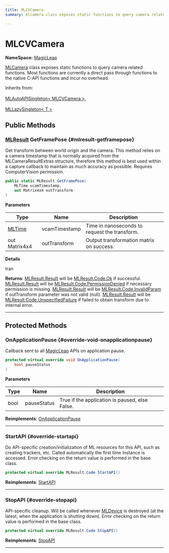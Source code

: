 ```yaml
---
title: MLCVCamera
summary: mlcamera class exposes static functions to query camera related functions. most functions are currently a direct pass through functions to the native c-api functions and incur no overhead. 

---
```


# MLCVCamera



**NameSpace:** 
[MagicLeap](/versioned_docs/version-22-May-2023/unity-api/api/UnityEngine.XR.MagicLeap/UnityEngine.XR.MagicLeap.md) 


[MLCamera](/versioned_docs/version-22-May-2023/unity-api/api/UnityEngine.XR.MagicLeap/UnityEngine.XR.MagicLeap.MLCamera.md) class exposes static functions to query camera related functions. Most functions are currently a direct pass through functions to the native C-API functions and incur no overhead.   


Inherits from: <br></br>[MLAutoAPISingleton< MLCVCamera >](/versioned_docs/version-22-May-2023/unity-api/api/UnityEngine.XR.MagicLeap/UnityEngine.XR.MagicLeap.MLAutoAPISingleton.md),<br></br>[MLLazySingleton< T >](/versioned_docs/version-22-May-2023/unity-api/api/UnityEngine.XR.MagicLeap/UnityEngine.XR.MagicLeap.MLLazySingleton.md)




## Public Methods

### [MLResult](/versioned_docs/version-22-May-2023/unity-api/api/UnityEngine.XR.MagicLeap/UnityEngine.XR.MagicLeap.MLResult.md) GetFramePose {#mlresult-getframepose}

Get transform between world origin and the camera. This method relies on a camera timestamp that is normally acquired from the MLCameraResultExtras structure, therefore this method is best used within a capture callback to maintain as much accuracy as possible. Requires ComputerVision permission. 

```csharp
public static MLResult GetFramePose(
    MLTime vcamTimestamp,
    out Matrix4x4 outTransform
)
```


**Parameters**

| Type | Name  | Description  | 
|--|--|--|
| [MLTime](/versioned_docs/version-22-May-2023/unity-api/api/UnityEngine.XR.MagicLeap/MLTime/UnityEngine.XR.MagicLeap.MLTime.md) |vcamTimestamp|Time in nanoseconds to request the transform.|
| out Matrix4x4 |outTransform|Output transformation matrix on success.|


**Details**

tran 





**Returns**: [MLResult.Result](/versioned_docs/version-22-May-2023/unity-api/api/UnityEngine.XR.MagicLeap/UnityEngine.XR.MagicLeap.MLResult.md#readonly-result) will be  [MLResult.Code.Ok](/versioned_docs/version-22-May-2023/unity-api/api/UnityEngine.XR.MagicLeap/UnityEngine.XR.MagicLeap.MLResult.md#enums-ok)  if successful. [MLResult.Result](/versioned_docs/version-22-May-2023/unity-api/api/UnityEngine.XR.MagicLeap/UnityEngine.XR.MagicLeap.MLResult.md#readonly-result) will be  [MLResult.Code.PermissionDenied](/versioned_docs/version-22-May-2023/unity-api/api/UnityEngine.XR.MagicLeap/UnityEngine.XR.MagicLeap.MLResult.md#enums-permissiondenied)  if necessary permission is missing. [MLResult.Result](/versioned_docs/version-22-May-2023/unity-api/api/UnityEngine.XR.MagicLeap/UnityEngine.XR.MagicLeap.MLResult.md#readonly-result) will be  [MLResult.Code.InvalidParam](/versioned_docs/version-22-May-2023/unity-api/api/UnityEngine.XR.MagicLeap/UnityEngine.XR.MagicLeap.MLResult.md#enums-invalidparam)  if outTransform parameter was not valid (null). [MLResult.Result](/versioned_docs/version-22-May-2023/unity-api/api/UnityEngine.XR.MagicLeap/UnityEngine.XR.MagicLeap.MLResult.md#readonly-result) will be  [MLResult.Code.UnspecifiedFailure](/versioned_docs/version-22-May-2023/unity-api/api/UnityEngine.XR.MagicLeap/UnityEngine.XR.MagicLeap.MLResult.md#enums-unspecifiedfailure)  if failed to obtain transform due to internal error. 



-----------

## Protected Methods

### OnApplicationPause {#override-void-onapplicationpause}

Callback sent to all [MagicLeap](/versioned_docs/version-22-May-2023/unity-api/api/UnityEngine.XR.MagicLeap/UnityEngine.XR.MagicLeap.md) APIs on application pause. 

```csharp
protected virtual override void OnApplicationPause(
    bool pauseStatus
)
```


**Parameters**

| Type | Name  | Description  | 
|--|--|--|
| bool |pauseStatus|True if the application is paused, else False. |




**Reimplements**: [OnApplicationPause](/versioned_docs/version-22-May-2023/unity-api/api/UnityEngine.XR.MagicLeap/UnityEngine.XR.MagicLeap.MLAutoAPISingleton.md#void-onapplicationpause)



-----------

### StartAPI {#override-startapi}

Do API-specific creation/initialization of ML resources for this API, such as creating trackers, etc. Called automatically the first time  Instance  is accessed. Error checking on the return value is performed in the base class. 

```csharp
protected virtual override MLResult.Code StartAPI()
```




**Reimplements**: [StartAPI](/versioned_docs/version-22-May-2023/unity-api/api/UnityEngine.XR.MagicLeap/UnityEngine.XR.MagicLeap.MLAutoAPISingleton.md#abstract-startapi)



-----------

### StopAPI {#override-stopapi}

API-specific cleanup. Will be called whenever [MLDevice](/versioned_docs/version-22-May-2023/unity-api/api/UnityEngine.XR.MagicLeap/UnityEngine.XR.MagicLeap.MLDevice.md) is destroyed (at the latest, when the application is shutting down). Error checking on the return value is performed in the base class. 

```csharp
protected virtual override MLResult.Code StopAPI()
```




**Reimplements**: [StopAPI](/versioned_docs/version-22-May-2023/unity-api/api/UnityEngine.XR.MagicLeap/UnityEngine.XR.MagicLeap.MLAutoAPISingleton.md#abstract-stopapi)



-----------


